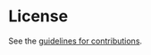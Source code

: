 # License

See the
[guidelines for contributions](https://github.com/benbucksch/sasl-rememberme/blob/main/CONTRIBUTING.md).
